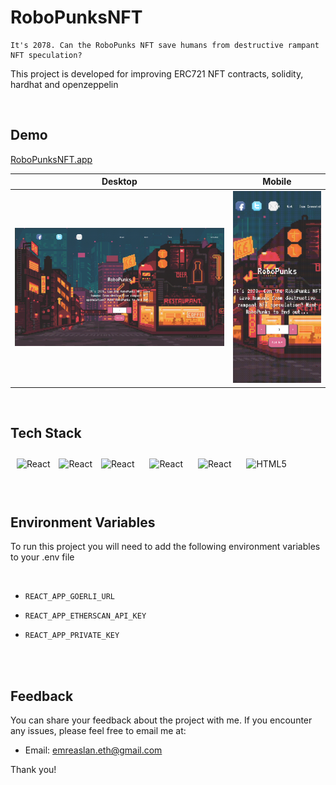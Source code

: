 # RoboPunksNFT


    It's 2078. Can the RoboPunks NFT save humans from destructive rampant NFT speculation?


This project is developed for improving ERC721 NFT contracts, solidity, hardhat and openzeppelin

<br>

## Demo

[RoboPunksNFT.app](https://robo-punks-nft-git-master-emreaslan7.vercel.app/)



| Desktop | Mobile |
| --- | --- |
| ![Desktop](./src/assets/ss/robopunks-desktop.png)| ![Mobil](./src/assets/ss/robopunks-mobile.png) |


<br>

## Tech Stack
<div style="align:center">
<a target="_blank"><img style="margin: 10px" src="https://cdn.freebiesupply.com/logos/large/2x/react-1-logo-png-transparent.png" alt="React" height="40" /></a>
<a target="_blank"><img style="margin: 0px" src="https://learnblockchain.cn/docs/solidity/0.5.9/_images/logo.svg" alt="React" height="60" /></a>
<a target="_blank"><img style="margin: 10px" src="https://seeklogo.com/images/E/ethers-logo-D5B86204D8-seeklogo.com.png" alt="React" height="40" /></a>
<a target="_blank"><img style="margin: 10px" src="https://seeklogo.com/images/H/hardhat-logo-888739EBB4-seeklogo.com.png" alt="React" height="35" /></a>
<a target="_blank"><img style="margin: 10px" src="https://www.solodev.com/file/3d5e1296-e69b-11ec-b9ad-0eaef3759f5f/OpenZeppelin-Logo-Icon.png" alt="React" height="40" /></a>
<a target="_blank"><img style="margin: 10px" src="https://imgs.search.brave.com/fTxRgK_A7XTOndBBksjb4897NxBz8G8fbUAh7dn1ah4/rs:fit:522:514:1/g:ce/aHR0cHM6Ly9vc2F3/YXJkcy5jb20vcmVh/Y3QvcGljL2NoYWty/YS5wbmc" alt="HTML5" height="40" /></a>  

</div>

<br>
<br>

## Environment Variables

To run this project you will need to add the following environment variables to your .env file

<br>

- `REACT_APP_GOERLI_URL`

- `REACT_APP_ETHERSCAN_API_KEY`

- `REACT_APP_PRIVATE_KEY`

<br>
<br>

## Feedback

You can share your feedback about the project with me. If you encounter any issues, please feel free to email me at:

- Email: emreaslan.eth@gmail.com

Thank you!
